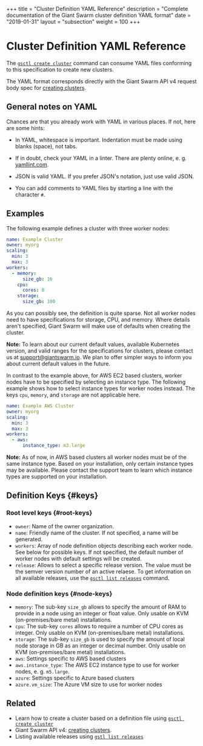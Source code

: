 +++
title = "Cluster Definition YAML Reference"
description = "Complete documentation of the Giant Swarm cluster definition YAML format"
date = "2019-01-31"
layout = "subsection"
weight = 100
+++

# Cluster Definition YAML Reference

The [`gsctl create cluster`](../gsctl/create-cluster/) command can consume YAML files conforming to this specification to create new clusters.

The YAML format corresponds directly with the Giant Swarm API v4 request body spec for [creating clusters](/api/#operation/addCluster).


## General notes on YAML

Chances are that you already work with YAML in various places. If not, here are some hints:

- In YAML, whitespace is important. Indentation must be made using blanks (space), not tabs.

- If in doubt, check your YAML in a linter. There are plenty online, e. g. [yamllint.com](http://www.yamllint.com/).

- JSON is valid YAML. If you prefer JSON's notation, just use valid JSON.

- You can add comments to YAML files by starting a line with the character `#`.

## Examples

The following example defines a cluster with three worker nodes:

```yaml
name: Example Cluster
owner: myorg
scaling:
  min: 3
  max: 3
workers:
  - memory:
      size_gb: 16
    cpu:
      cores: 8
    storage:
      size_gb: 100
```

As you can possibly see, the definition is quite sparse. Not all worker nodes need to have specifications for storage, CPU, and memory. Where details aren't specified, Giant Swarm will make use of defaults when creating the cluster.

**Note:** To learn about our current default values, available Kubernetes version, and valid ranges for the specifications for clusters, please contact us at support@giantswarm.io. We plan to offer simpler ways to inform you about current default values in the future.

In contrast to the example above, for AWS EC2 based clusters, worker nodes have to be specified by selecting an instance type. The following example shows how to select instance types for worker nodes instead. The keys `cpu`, `memory`, and `storage` are not applicable here.

```yaml
name: Example AWS Cluster
owner: myorg
scaling:
  min: 3
  max: 3
workers:
  - aws:
      instance_type: m3.large
```

**Note:** As of now, in AWS based clusters all worker nodes must be of the same instance type. Based on your installation, only certain instance types may be available. Please contact the support team to learn which instance types are supported on your installation.

## Definition Keys {#keys}

### Root level keys {#root-keys}

- `owner`: Name of the owner organization.
- `name`: Friendly name of the cluster. If not specified, a name will be generated.
- `workers`: Array of node definition objects describing each worker node. See below for possible keys. If not specified, the default number of worker nodes with default settings will be created.
- `release`: Allows to select a specific release version. The value must be the semver version number of an active relaese. To get information on all available releases, use the [`gsctl list releases`](/reference/gsctl/list-releases/) command.

### Node definition keys {#node-keys}

- `memory`: The sub-key `size_gb` allows to specify the amount of RAM to provide in a node using an integer or float value. Only usable on KVM (on-premises/bare metal) installations.
- `cpu`: The sub-key `cores` allows to require a number of CPU cores as integer. Only usable on KVM (on-premises/bare metal) installations.
- `storage`: The sub-key `size_gb` is used to specify the amount of local node storage in GB as an integer or decimal number. Only usable on KVM (on-premises/bare metal) installations.
- `aws`: Settings specific to AWS based clusters
- `aws.instance_type`: The AWS EC2 instance type to use for worker nodes, e. g. `m5.large`.
- `azure`: Settings specific to Azure based clusters
- `azure.vm_size`: The Azure VM size to use for worker nodes

## Related

- Learn how to create a cluster based on a definition file using [`gsctl create cluster`](/reference/gsctl/create-cluster/)
- Giant Swarm API v4: [creating clusters](/api/#operation/addCluster).
- Listing available releases using [`gstl list releases`](/reference/gsctl/list-releases/)
